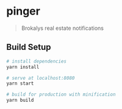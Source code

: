 # pinger

> Brokalys real estate notifications

## Build Setup

``` bash
# install dependencies
yarn install

# serve at localhost:8080
yarn start

# build for production with minification
yarn build
```
